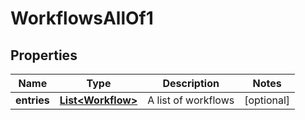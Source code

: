 

# WorkflowsAllOf1


## Properties

| Name | Type | Description | Notes |
|------------ | ------------- | ------------- | -------------|
|**entries** | [**List&lt;Workflow&gt;**](Workflow.md) | A list of workflows |  [optional] |



